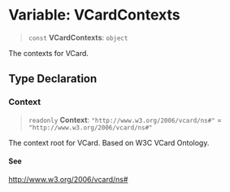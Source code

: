 # Variable: VCardContexts

> `const` **VCardContexts**: `object`

The contexts for VCard.

## Type Declaration

### Context

> `readonly` **Context**: `"http://www.w3.org/2006/vcard/ns#"` = `"http://www.w3.org/2006/vcard/ns#"`

The context root for VCard.
Based on W3C VCard Ontology.

#### See

http://www.w3.org/2006/vcard/ns#
